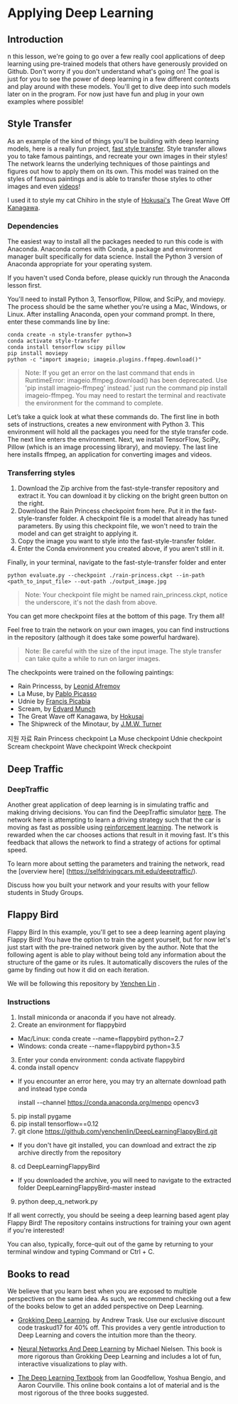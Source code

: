 # Applying Deep Learning

## Introduction 

n this lesson, we're going to go over a few really cool applications of deep learning using pre-trained models that others have generously provided on Github. Don't worry if you don't understand what's going on! The goal is just for you to see the power of deep learning in a few different contexts and play around with these models. You'll get to dive deep into such models later on in the program. For now just have fun and plug in your own examples where possible!


## Style Transfer
As an example of the kind of things you'll be building with deep learning models, here is a really fun project, [fast style transfer](https://github.com/lengstrom/fast-style-transfer). Style transfer allows you to take famous paintings, and recreate your own images in their styles! The network learns the underlying techniques of those paintings and figures out how to apply them on its own. This model was trained on the styles of famous paintings and is able to transfer those styles to other images and even [videos](https://www.youtube.com/watch?v=xVJwwWQlQ1o)!

I used it to style my cat Chihiro in the style of [Hokusai's](https://en.wikipedia.org/wiki/Hokusai) The Great Wave Off [Kanagawa](https://en.wikipedia.org/wiki/The_Great_Wave_off_Kanagawa).


### Dependencies

The easiest way to install all the packages needed to run this code is with Anaconda. Anaconda comes with Conda, a package and environment manager built specifically for data science. Install the Python 3 version of Anaconda appropriate for your operating system.

If you haven't used Conda before, please quickly run through the Anaconda lesson first.

You'll need to install Python 3, Tensorflow, Pillow, and SciPy, and moviepy. The process should be the same whether you're using a Mac, Windows, or Linux. After installing Anaconda, open your command prompt. In there, enter these commands line by line:

    conda create -n style-transfer python=3
    conda activate style-transfer
    conda install tensorflow scipy pillow
    pip install moviepy
    python -c "import imageio; imageio.plugins.ffmpeg.download()"

> Note: If you get an error on the last command that ends in RuntimeError: imageio.ffmpeg.download() has been deprecated. Use 'pip install imageio-ffmpeg' instead.' just run the command pip install imageio-ffmpeg. You may need to restart the terminal and reactivate the environment for the command to complete.

Let’s take a quick look at what these commands do. The first line in both sets of instructions, creates a new environment with Python 3. This environment will hold all the packages you need for the style transfer code. The next line enters the environment. Next, we install TensorFlow, SciPy, Pillow (which is an image processing library), and moviepy. The last line here installs ffmpeg, an application for converting images and videos.


### Transferring styles

1. Download the Zip archive from the fast-style-transfer repository and extract it. You can download it by clicking on the bright green button on the right.
2. Download the Rain Princess checkpoint from here. Put it in the fast-style-transfer folder. A checkpoint file is a model that already has tuned parameters. By using this checkpoint file, we won't need to train the model and can get straight to applying it.
3. Copy the image you want to style into the fast-style-transfer folder.
4. Enter the Conda environment you created above, if you aren't still in it.

Finally, in your terminal, navigate to the fast-style-transfer folder and enter

    python evaluate.py --checkpoint ./rain-princess.ckpt --in-path <path_to_input_file> --out-path ./output_image.jpg

> Note: Your checkpoint file might be named rain_princess.ckpt, notice the underscore, it's not the dash from above.


You can get more checkpoint files at the bottom of this page. Try them all!

Feel free to train the network on your own images, you can find instructions in the repository (although it does take some powerful hardware).

> Note: Be careful with the size of the input image. The style transfer can take quite a while to run on larger images.



The checkpoints were trained on the following paintings:

* Rain Princesss, by [Leonid Afremov](https://afremov.com/Leonid-Afremov-bio.html)
* La Muse, by [Pablo Picasso](https://en.wikipedia.org/wiki/Pablo_Picasso)
* Udnie by [Francis Picabia](https://en.wikipedia.org/wiki/Francis_Picabia)
* Scream, by [Edvard Munch](https://en.wikipedia.org/wiki/Edvard_Munch)
* The Great Wave off Kanagawa, by [Hokusai](https://en.wikipedia.org/wiki/Hokusai)
* The Shipwreck of the Minotaur, by [J.M.W. Turner](https://en.wikipedia.org/wiki/J._M._W._Turner)



지원 자료
 Rain Princess checkpoint
 La Muse checkpoint
 Udnie checkpoint
 Scream checkpoint
 Wave checkpoint
 Wreck checkpoint



## Deep Traffic

### DeepTraffic
Another great application of deep learning is in simulating traffic and making driving decisions. You can find the DeepTraffic simulator [here](https://selfdrivingcars.mit.edu/deeptraffic/). The network here is attempting to learn a driving strategy such that the car is moving as fast as possible using [reinforcement learning](https://en.wikipedia.org/wiki/Reinforcement_learning). The network is rewarded when the car chooses actions that result in it moving fast. It's this feedback that allows the network to find a strategy of actions for optimal speed.

To learn more about setting the parameters and training the network, read the [overview here] (https://selfdrivingcars.mit.edu/deeptraffic/).

Discuss how you built your network and your results with your fellow students in Study Groups.




## Flappy Bird

Flappy Bird
In this example, you'll get to see a deep learning agent playing Flappy Bird! You have the option to train the agent yourself, but for now let's just start with the pre-trained network given by the author. Note that the following agent is able to play without being told any information about the structure of the game or its rules. It automatically discovers the rules of the game by finding out how it did on each iteration.

We will be following this repository by [Yenchen Lin](https://github.com/yenchenlin/DeepLearningFlappyBird) .

### Instructions
1. Install miniconda or anaconda if you have not already.
2. Create an environment for flappybird
  * Mac/Linux: conda create --name=flappybird python=2.7
  * Windows: conda create --name=flappybird python=3.5
3. Enter your conda environment: conda activate flappybird
4. conda install opencv
  * If you encounter an error here, you may try an alternate download path and instead type conda 
    
    install --channel https://conda.anaconda.org/menpo opencv3

5. pip install pygame
6. pip install tensorflow==0.12
7. git clone https://github.com/yenchenlin/DeepLearningFlappyBird.git
  * If you don't have git installed, you can download and extract the zip archive directly from the repository
8. cd DeepLearningFlappyBird
  * If you downloaded the archive, you will need to navigate to the extracted folder DeepLearningFlappyBird-master instead
9. python deep_q_network.py


If all went correctly, you should be seeing a deep learning based agent play Flappy Bird! The repository contains instructions for training your own agent if you're interested!


You can also, typically, force-quit out of the game by returning to your terminal window and typing Command or Ctrl + C.


## Books to read

We believe that you learn best when you are exposed to multiple perspectives on the same idea. As such, we recommend checking out a few of the books below to get an added perspective on Deep Learning.


* [Grokking Deep Learning](https://www.manning.com/books/grokking-deep-learning). by Andrew Trask. Use our exclusive discount code traskud17 for 40% off. This provides a very gentle introduction to Deep Learning and covers the intuition more than the theory.

* [Neural Networks And Deep Learning](http://neuralnetworksanddeeplearning.com/) by Michael Nielsen. This book is more rigorous than Grokking Deep Learning and includes a lot of fun, interactive visualizations to play with. 

* [The Deep Learning Textbook](http://www.deeplearningbook.org/)
 from Ian Goodfellow, Yoshua Bengio, and Aaron Courville. This online book contains a lot of material and is the most rigorous of the three books suggested.



